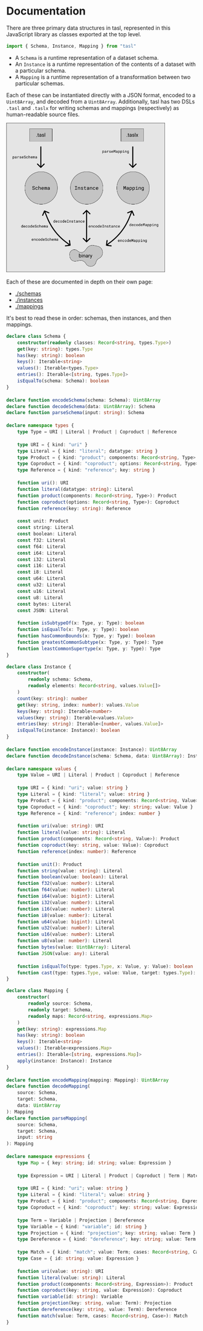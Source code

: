 # Documentation

There are three primary data structures in tasl, represented in this JavaScript library as classes exported at the top level.

```ts
import { Schema, Instance, Mapping } from "tasl"
```

- A `Schema` is a runtime representation of a dataset schema.
- An `Instance` is a runtime representation of the contents of a dataset with a particular schema.
- A `Mapping` is a runtime representation of a transformation between two particular schemas.

Each of these can be instantiated directly with a JSON format, encoded to a `Uint8Array`, and decoded from a `Uint8Array`. Additionally, tasl has two DSLs `.tasl` and `.taslx` for writing schemas and mappings (respectively) as human-readable source files.

<img src="format-diagram.png" width="420" />

Each of these are documented in depth on their own page:

- [./schemas](./schemas)
- [./instances](./instances)
- [./mappings](./mappings)

It's best to read these in order: schemas, then instances, and then mappings.

```ts
declare class Schema {
	constructor(readonly classes: Record<string, types.Type>)
	get(key: string): types.Type
	has(key: string): boolean
	keys(): Iterable<string>
	values(): Iterable<types.Type>
	entries(): Iterable<[string, types.Type]>
	isEqualTo(schema: Schema): boolean
}

declare function encodeSchema(schema: Schema): Uint8Array
declare function decodeSchema(data: Uint8Array): Schema
declare function parseSchema(input: string): Schema

declare namespace types {
	type Type = URI | Literal | Product | Coproduct | Reference

	type URI = { kind: "uri" }
	type Literal = { kind: "literal"; datatype: string }
	type Product = { kind: "product"; components: Record<string, Type> }
	type Coproduct = { kind: "coproduct"; options: Record<string, Type> }
	type Reference = { kind: "reference"; key: string }

	function uri(): URI
	function literal(datatype: string): Literal
	function product(components: Record<string, Type>): Product
	function coproduct(options: Record<string, Type>): Coproduct
	function reference(key: string): Reference

	const unit: Product
	const string: Literal
	const boolean: Literal
	const f32: Literal
	const f64: Literal
	const i64: Literal
	const i32: Literal
	const i16: Literal
	const i8: Literal
	const u64: Literal
	const u32: Literal
	const u16: Literal
	const u8: Literal
	const bytes: Literal
	const JSON: Literal

	function isSubtypeOf(x: Type, y: Type): boolean
	function isEqualTo(x: Type, y: Type): boolean
	function hasCommonBounds(x: Type, y: Type): boolean
	function greatestCommonSubtype(x: Type, y: Type): Type
	function leastCommonSupertype(x: Type, y: Type): Type
}
```

```ts
declare class Instance {
	constructor(
		readonly schema: Schema,
		readonly elements: Record<string, values.Value[]>
	)
	count(key: string): number
	get(key: string, index: number): values.Value
	keys(key: string): Iterable<number>
	values(key: string): Iterable<values.Value>
	entries(key: string): Iterable<[number, values.Value]>
	isEqualTo(instance: Instance): boolean
}

declare function encodeInstance(instance: Instance): Uint8Array
declare function decodeInstance(schema: Schema, data: Uint8Array): Instance

declare namespace values {
	type Value = URI | Literal | Product | Coproduct | Reference

	type URI = { kind: "uri"; value: string }
	type Literal = { kind: "literal"; value: string }
	type Product = { kind: "product"; components: Record<string, Value> }
	type Coproduct = { kind: "coproduct"; key: string; value: Value }
	type Reference = { kind: "reference"; index: number }

	function uri(value: string): URI
	function literal(value: string): Literal
	function product(components: Record<string, Value>): Product
	function coproduct(key: string, value: Value): Coproduct
	function reference(index: number): Reference

	function unit(): Product
	function string(value: string): Literal
	function boolean(value: boolean): Literal
	function f32(value: number): Literal
	function f64(value: number): Literal
	function i64(value: bigint): Literal
	function i32(value: number): Literal
	function i16(value: number): Literal
	function i8(value: number): Literal
	function u64(value: bigint): Literal
	function u32(value: number): Literal
	function u16(value: number): Literal
	function u8(value: number): Literal
	function bytes(value: Uint8Array): Literal
	function JSON(value: any): Literal

	function isEqualTo(type: types.Type, x: Value, y: Value): boolean
	function cast(type: types.Type, value: Value, target: types.Type): Value
}
```

```ts
declare class Mapping {
	constructor(
		readonly source: Schema,
		readonly target: Schema,
		readonly maps: Record<string, expressions.Map>
	)
	get(key: string): expressions.Map
	has(key: string): boolean
	keys(): Iterable<string>
	values(): Iterable<expressions.Map>
	entries(): Iterable<[string, expressions.Map]>
	apply(instance: Instance): Instance
}

declare function encodeMapping(mapping: Mapping): Uint8Array
declare function decodeMapping(
	source: Schema,
	target: Schema,
	data: Uint8Array
): Mapping
declare function parseMapping(
	source: Schema,
	target: Schema,
	input: string
): Mapping

declare namespace expressions {
	type Map = { key: string; id: string; value: Expression }

	type Expression = URI | Literal | Product | Coproduct | Term | Match

	type URI = { kind: "uri"; value: string }
	type Literal = { kind: "literal"; value: string }
	type Product = { kind: "product"; components: Record<string, Expression> }
	type Coproduct = { kind: "coproduct"; key: string; value: Expression }

	type Term = Variable | Projection | Dereference
	type Variable = { kind: "variable"; id: string }
	type Projection = { kind: "projection"; key: string; value: Term }
	type Dereference = { kind: "dereference"; key: string; value: Term }

	type Match = { kind: "match"; value: Term; cases: Record<string, Case> }
	type Case = { id: string; value: Expression }

	function uri(value: string): URI
	function literal(value: string): Literal
	function product(components: Record<string, Expression>): Product
	function coproduct(key: string, value: Expression): Coproduct
	function variable(id: string): Variable
	function projection(key: string, value: Term): Projection
	function dereference(key: string, value: Term): Dereference
	function match(value: Term, cases: Record<string, Case>): Match
}
```

